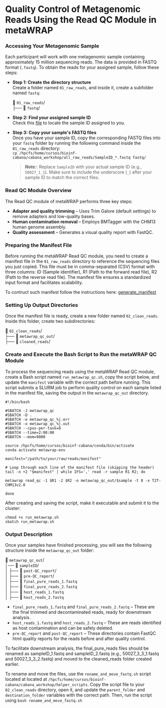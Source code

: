 # Quality Control of Metagenomic Reads Using the Read QC Module in metaWRAP

### Accessing Your Metagenomic Sample

Each participant will work with one metagenomic sample containing approximately 15 million sequencing reads. The data is provided in FASTQ format (`.fastq`).
To obtain the reads for your assigned sample, follow these steps:

- **Step 1: Create the directory structure** <br>
Create a folder named `01_raw_reads`, and inside it, create a subfolder named `fastq`:
   
  📂 `01_raw_reads`/ <br>
  ├── 📁 `fastq`/ 

- **Step 2: Find your assigned sample ID** <br>
Check this [file](https://github.com/mariasotor/Cabana-Metagenomics-Workshop/blob/main/course_materials/get_your_sample_ID.md) to locate the sample ID assigned to you.

- **Step 3: Copy your sample's FASTQ files** <br>
Once you have your sample ID, copy the corresponding FASTQ files into your `fastq` folder by running the following command inside the `01_raw_reads` directory: <br>
`cp /hpcfs/home/cursos/bioinf-cabana/cabana_workshop/all_raw_reads/SampleID_*.fastq fastq/`
  > **_Note:_**:  Replace `SampleID` with your actual sample ID (e.g., `50027_1_1`).
   Make sure to include the underscore (`_`) after your sample ID to match the correct files.

### Read QC Module Overview

The Read QC module of metaWRAP performs three key steps:

- **Adapter and quality trimming** – Uses Trim Galore (default settings) to remove adapters and low-quality bases.
- **Human contamination removal** – Employs BMTagger with the CHM13 human genome assembly.
- **Quality assessment** – Generates a visual quality report with FastQC.

### Preparing the Manifest File

Before running the metaWRAP Read QC module, you need to create a manifest file in the `01_raw_reads` directory to reference the sequencing files you just copied. This file must be in comma-separated (CSV) format with three columns: ID (Sample identifier), R1 (Path to the forward read file), R2 (Path to the reverse read file). The manifest file ensures a standardized input format and facilitates scalability. 

To contruct such manifest follow the instructions here: [generate_manifest](
https://github.com/mariasotor/Cabana-Metagenomics-Workshop/blob/main/helper_scripts/generate_manifest.md)

### Setting Up Output Directories

Once the manifest file is ready, create a new folder named `02_clean_reads`. Inside this folder, create two subdirectories:

📂 `02_clean_reads`/ <br>
├── 📁 `metawrap_qc_out`/ <br>
├── 📁 `cleaned_reads`/ 

### Create and Execute the Bash Script to Run the metaWRAP QC Module

To process the sequencing reads using the metaWRAP Read QC module, create a Bash script named `run_metawrap_qc.sh`, copy the script below, and update the `manifest` variable with the correct path before running. This script submits a SLURM job to perform quality control on each sample listed in the manifest file, saving the output in the `metawrap_qc_out` directory.

```
#!/bin/bash

#SBATCH -J metawrap_qc
#SBATCH -D .
#SBATCH -e metawrap_qc_%j.err
#SBATCH -o metawrap_qc_%j.out
#SBATCH --cpus-per-task=8
#SBATCH --time=2:00:00	
#SBATCH --mem=9000	

source /hpcfs/home/cursos/bioinf-cabana/conda/bin/activate
conda activate metawrap-env

manifest="/path/to/your/raw/reads/manifest"

# Loop through each line of the manifest file (skipping the header)
tail -n +2 "$manifest" | while IFS=',' read -r sample R1 R2; do

metawrap read_qc -1 $R1 -2 $R2 -o metawrap_qc_out/$sample -t 8 -x T2T-CHM13v2.0

done
```

After creating and saving the script, make it executable and submit it to the cluster:

```
chmod +x run_metawrap.sh
sbatch run_metawrap.sh
```

### Output Description

Once your samples have finished processing, you will see the following structure inside the `metawrap_qc_out` folder:

📂 `metawrap_qc_out`/ <br>
│── 📂 `sampleID`/ <br>
│   ├── 📂 `post-QC_report`/ <br>
│   ├── 📂 `pre-QC_report`/  <br>
│   ├── 📄 `final_pure_reads_1.fastq` <br>
│   ├── 📄 `final_pure_reads_2.fastq` <br>
│   ├── 📄 `host_reads_1.fastq` <br>
│   ├── 📄 `host_reads_2.fastq`  <br>

- `final_pure_reads_1.fastq` and `final_pure_reads_2.fastq` – These are the final trimmed and decontaminated reads, ready for downstream analysis.
- `host_reads_1.fastq` and `host_reads_2.fastq` – These are reads identified as host contamination and can be safely deleted.
- `pre-QC_report` and `post-QC_report` – These directories contain FastQC html quality reports for the reads before and after quality control.

To facilitate downstream analysis, the final_pure_reads files should be renamed as sampleID_1.fastq and sampleID_2.fastq (e.g., 50027_3_3_1.fastq and 50027_3_3_2.fastq) and moved to the cleaned_reads folder created earlier.

To rename and move the files, use the `rename_and_move_fastq.sh` script located at located at `/hpcfs/home/cursos/bioinf-cabana/cabana_workshop/helper_scripts`. Copy the script file to your `02_clean_reads` directory, open it, and update the `parent_folder` and `destination_folder` variables with the correct path. Then, run the script using `bash rename_and_move_fastq.sh`



